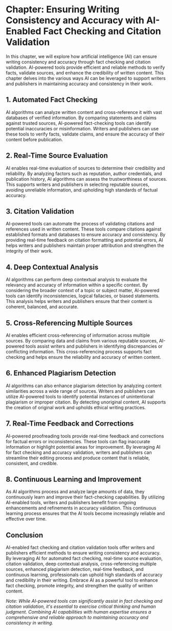 Chapter: Ensuring Writing Consistency and Accuracy with AI-Enabled Fact Checking and Citation Validation
========================================================================================================

In this chapter, we will explore how artificial intelligence (AI) can ensure writing consistency and accuracy through fact checking and citation validation. AI-powered tools provide efficient and reliable methods to verify facts, validate sources, and enhance the credibility of written content. This chapter delves into the various ways AI can be leveraged to support writers and publishers in maintaining accuracy and consistency in their work.

**1. Automated Fact Checking**
------------------------------

AI algorithms can analyze written content and cross-reference it with vast databases of verified information. By comparing statements and claims against trusted sources, AI-powered fact-checking tools can identify potential inaccuracies or misinformation. Writers and publishers can use these tools to verify facts, validate claims, and ensure the accuracy of their content before publication.

**2. Real-Time Source Evaluation**
----------------------------------

AI enables real-time evaluation of sources to determine their credibility and reliability. By analyzing factors such as reputation, author credentials, and publication history, AI algorithms can assess the trustworthiness of sources. This supports writers and publishers in selecting reputable sources, avoiding unreliable information, and upholding high standards of factual accuracy.

**3. Citation Validation**
--------------------------

AI-powered tools can automate the process of validating citations and references used in written content. These tools compare citations against established formats and databases to ensure accuracy and consistency. By providing real-time feedback on citation formatting and potential errors, AI helps writers and publishers maintain proper attribution and strengthen the integrity of their work.

**4. Deep Contextual Analysis**
-------------------------------

AI algorithms can perform deep contextual analysis to evaluate the relevancy and accuracy of information within a specific context. By considering the broader context of a topic or subject matter, AI-powered tools can identify inconsistencies, logical fallacies, or biased statements. This analysis helps writers and publishers ensure that their content is coherent, balanced, and accurate.

**5. Cross-Referencing Multiple Sources**
-----------------------------------------

AI enables efficient cross-referencing of information across multiple sources. By comparing data and claims from various reputable sources, AI-powered tools assist writers and publishers in identifying discrepancies or conflicting information. This cross-referencing process supports fact checking and helps ensure the reliability and accuracy of written content.

**6. Enhanced Plagiarism Detection**
------------------------------------

AI algorithms can also enhance plagiarism detection by analyzing content similarities across a wide range of sources. Writers and publishers can utilize AI-powered tools to identify potential instances of unintentional plagiarism or improper citation. By detecting unoriginal content, AI supports the creation of original work and upholds ethical writing practices.

**7. Real-Time Feedback and Corrections**
-----------------------------------------

AI-powered proofreading tools provide real-time feedback and corrections for factual errors or inconsistencies. These tools can flag inaccurate information or highlight potential areas for improvement. By leveraging AI for fact checking and accuracy validation, writers and publishers can streamline their editing process and produce content that is reliable, consistent, and credible.

**8. Continuous Learning and Improvement**
------------------------------------------

As AI algorithms process and analyze large amounts of data, they continuously learn and improve their fact-checking capabilities. By utilizing AI-enabled tools, writers and publishers benefit from ongoing enhancements and refinements in accuracy validation. This continuous learning process ensures that the AI tools become increasingly reliable and effective over time.

**Conclusion**
--------------

AI-enabled fact checking and citation validation tools offer writers and publishers efficient methods to ensure writing consistency and accuracy. By leveraging AI for automated fact checking, real-time source evaluation, citation validation, deep contextual analysis, cross-referencing multiple sources, enhanced plagiarism detection, real-time feedback, and continuous learning, professionals can uphold high standards of accuracy and credibility in their writing. Embrace AI as a powerful tool to enhance fact checking, promote integrity, and strengthen the quality of written content.

*Note: While AI-powered tools can significantly assist in fact checking and citation validation, it's essential to exercise critical thinking and human judgment. Combining AI capabilities with human expertise ensures a comprehensive and reliable approach to maintaining accuracy and consistency in writing.*
